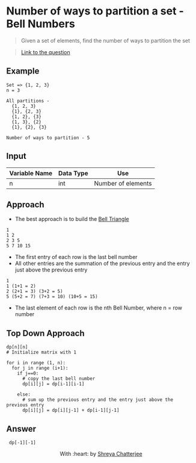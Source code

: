 # Number of ways to partition a set - Bell Numbers

> Given a set of elements, find the number of ways to partition the set

> [Link to the question](https://www.geeksforgeeks.org/bell-numbers-number-of-ways-to-partition-a-set/)

## Example

```
Set => {1, 2, 3}
n = 3
 
All partitions -
  {1, 2, 3}
  {1}, {2, 3}
  {1, 2}, {3}
  {1, 3}, {2}
  {1}, {2}, {3}
  
Number of ways to partition - 5
```

## Input
| Variable Name | Data Type | Use | 
|---- | ----- | ----- |
| n | int | Number of elements |

## Approach

- The best approach is to build the [Bell Triangle](https://en.wikipedia.org/wiki/Bell_triangle)
```
1
1 2
2 3 5
5 7 10 15
```
- The first entry of each row is the last bell number
- All other entries are the summation of the previous entry and the entry just above the previous entry
```
1
1 (1+1 = 2)
2 (2+1 = 3) (3+2 = 5)
5 (5+2 = 7) (7+3 = 10) (10+5 = 15)
```
- The last element of each row is the nth Bell Number, where n = row number

## Top Down Approach

```
dp[n][n]
# Initialize matrix with 1

for i in range (1, n):
  for j in range (i+1):
    if j==0:
      # copy the last bell number
      dp[i][j] = dp[i-1][i-1]
      
    else:
      # sum up the previous entry and the entry just above the previous entry
      dp[i][j] = dp[i][j-1] + dp[i-1][j-1]
```

## Answer

` dp[-1][-1]`

<p align="center">
	With :heart: by <a href="https://github.com/Shreya549" target="_blank">Shreya Chatterjee</a>
</p>

     
    
    

